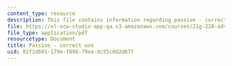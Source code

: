 ```yaml
---
content_type: resource
description: This file contains information regarding passive - correct use.
file: https://ol-ocw-studio-app-qa.s3.amazonaws.com/courses/21g-228-advanced-workshop-in-writing-for-social-sciences-and-architecture-els-spring-2007/82f1d601179ef89879eadc55c0d2d67f_MIT21G.228S07_passive.pdf
file_type: application/pdf
resourcetype: Document
title: Passive - correct use
uid: 82f1d601-179e-f898-79ea-dc55c0d2d67f
---
```

